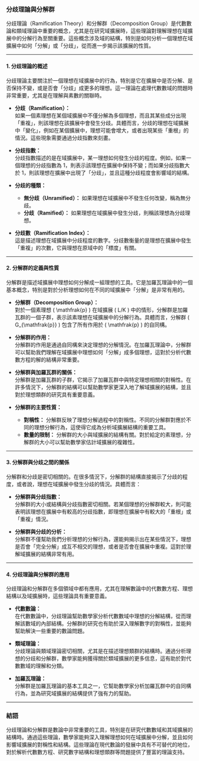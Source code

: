 ### **分歧理論與分解群**

分歧理論（Ramification Theory）和分解群（Decomposition Group）是代數數論和類域理論中重要的概念，尤其是在研究域擴展時，這些理論對理解理想在域擴展中的分解行為至關重要。這些概念涉及域的結構，特別是如何分析一個理想在域擴展中如何「分解」或「分歧」，從而進一步揭示該擴展的性質。

---

#### **1. 分歧理論的概述**

分歧理論主要關注於一個理想在域擴展中的行為，特別是它在擴展中是否分解、是否保持不變，或是否會「分歧」成更多的理想。這一理論在處理代數數域的問題時非常重要，尤其是在理解與素數的關聯時。

- **分歧（Ramification）：**  
  如果一個素理想在某個域擴展中不僅分解為多個理想，而且其某些成分出現「重複」，則該理想在該擴展中會發生分歧。具體而言，分歧的理想在域擴展中「變化」，例如在某個擴展中，理想可能會增大，或者出現某些「重根」的情況。這些現象需要通過分歧指數來刻畫。

- **分歧指數：**  
  分歧指數描述的是在域擴展中，某一理想如何發生分歧的程度。例如，如果一個理想的分歧指數為 1，則表示該理想在擴展中保持不變；而如果分歧指數大於 1，則該理想在擴展中出現了「分歧」，並且這種分歧程度會影響域的結構。

- **分歧的種類：**  
  - **無分歧（Unramified）：** 如果理想在域擴展中不發生任何改變，稱為無分歧。
  - **分歧（Ramified）：** 如果理想在域擴展中發生分歧，則稱該理想為分歧理想。

- **分歧數（Ramification Index）：**  
  這是描述理想在域擴展中分歧程度的數字。分歧數衡量的是理想在擴展中發生「重複」的次數，它與理想在原域中的「標度」有關。

---

#### **2. 分解群的定義與性質**

分解群是描述域擴展中理想如何分解成一組理想的工具。它是加羅瓦理論中的一個基本概念，特別是對於分析理想如何在不同的域擴展中「分解」是非常有用的。

- **分解群（Decomposition Group）：**  
  對於一個素理想 \( \mathfrak{p} \) 在域擴展 \( L/K \) 中的情形，分解群是加羅瓦群的一個子群，表示該素理想在域擴展中的分解行為。具體而言，分解群 \( G_{\mathfrak{p}} \) 包含了所有作用於 \( \mathfrak{p} \) 的自同構。

- **分解群的作用：**  
  分解群的作用是通過自同構來決定理想的分解情況。在加羅瓦理論中，分解群可以幫助我們理解在域擴展中理想如何「分解」成多個理想，這對於分析代數數方程的解的結構非常重要。

- **分解群與加羅瓦群的關係：**  
  分解群是加羅瓦群的子群，它揭示了加羅瓦群中與特定理想相關的對稱性。在許多情況下，分解群的結構可以幫助數學家更深入地了解域擴展的結構，並且對於理想類群的研究具有重要意義。

- **分解群的主要性質：**  
  - **對稱性：** 分解群反映了理想分解過程中的對稱性。不同的分解群對應於不同的理想分解行為，這使得它成為分析域擴展結構的重要工具。
  - **數量的限制：** 分解群的大小與域擴展的結構有關。對於給定的素理想，分解群的大小可以幫助數學家估計域擴展的複雜性。

---

#### **3. 分解群與分歧之間的關係**

分解群和分歧是密切相關的。在很多情況下，分解群的結構直接揭示了分歧的程度，或者說，理想在域擴展中發生分歧的情況。具體而言：

- **分解群與分歧指數：**  
  分解群的大小或結構與分歧指數密切相關。若某個理想的分解群較大，則可能表明該理想在擴展中有較高的分歧指數，即理想在擴展中有較大的「重根」或「重複」情況。

- **分解群與分歧的分析：**  
  分解群不僅幫助我們分析理想的分解行為，還能夠揭示出在某些情況下，理想是否會「完全分解」成互不相交的理想，或者是否會在擴展中重複。這對於理解域擴展的結構非常有用。

---

#### **4. 分歧理論與分解群的應用**

分歧理論和分解群在多個領域中都有應用，尤其在理解數論中的代數數方程、理想結構以及域擴展時，這些理論具有重要意義。

- **代數數論：**  
  在代數數論中，分歧理論幫助數學家分析代數數域中理想的分解結構，從而理解該數域的內部結構。分解群的研究也有助於深入理解數字的對稱性，並能夠幫助解決一些重要的數論問題。

- **類域理論：**  
  分歧理論與類域理論密切相關，尤其是在描述理想類群的結構時。通過分析理想的分歧和分解群，數學家能夠獲得關於類域擴展的更多信息，這有助於對代數數域的理解和分類。

- **加羅瓦理論：**  
  分解群是加羅瓦理論的基本工具之一，它幫助數學家分析加羅瓦群中的自同構行為，並為研究域擴展的結構提供了強有力的幫助。

---

### **結語**

分歧理論和分解群是數論中非常重要的工具，特別是在研究代數數域和其域擴展的結構時。通過這些理論，數學家能夠深入理解理想如何在域擴展中分解，並且如何影響域擴展的對稱性和結構。這些理論在現代數論的發展中具有不可替代的地位，對於解析代數數方程、研究數字結構和理想類群等問題提供了豐富的理論支持。
